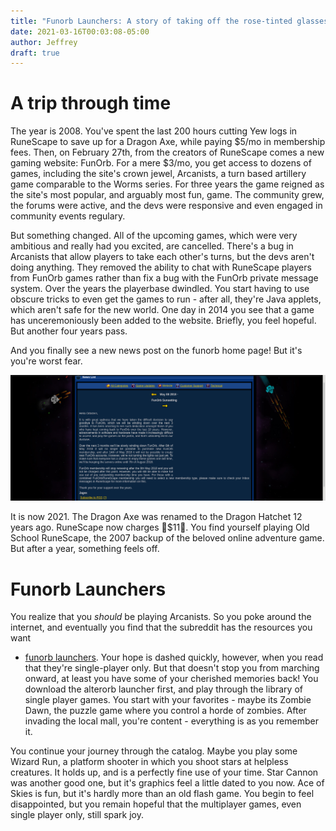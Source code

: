 ```yaml
---
title: "Funorb Launchers: A story of taking off the rose-tinted glasses and crying"
date: 2021-03-16T00:03:08-05:00
author: Jeffrey
draft: true
---
```


# A trip through time

The year is 2008. You've spent the last 200 hours cutting Yew logs in RuneScape to save up for a Dragon Axe, while paying $5/mo in membership fees.
Then, on February 27th, from the creators of RuneScape comes a new gaming website: FunOrb. For a mere $3/mo, you get access to dozens of games, including
the site's crown jewel, Arcanists, a turn based artillery game comparable to the Worms series. For three years the game reigned as the site's most popular,
and arguably most fun, game. The community grew, the forums were active, and the devs were responsive and even engaged in community events regulary.

But something changed. All of the upcoming games, which were very ambitious and really had you excited, are cancelled.
There's a bug in Arcanists that allow players to take each other's turns, but the devs aren't doing anything. They removed the ability to
chat with RuneScape players from FunOrb games rather than fix a bug with the FunOrb private message system.
Over the years the playerbase dwindled. You start having to use obscure tricks to even get the games to run - after all, they're Java applets, which aren't
safe for the new world. One day in 2014 you see that a game has unceremoniously been added to the website. Briefly, you feel hopeful. But another
four years pass.

And you finally see a new news post on the funorb home page! But it's you're worst fear.

![](sadness.png)

It is now 2021. The Dragon Axe was renamed to the Dragon Hatchet 12 years ago. RuneScape now charges 🦀$11🦀. You find yourself playing Old School RuneScape,
the 2007 backup of the beloved online adventure game. But after a year, something feels off.

# Funorb Launchers

You realize that you _should_ be playing Arcanists. So you poke around the internet, and eventually you find that the subreddit has the resources you want
- [funorb launchers](https://www.reddit.com/r/funorb/wiki/launchers). Your hope is dashed quickly, however, when you read that they're single-player only.
But that doesn't stop you from marching onward, at least you have some of your cherished memories back!
You download the alterorb launcher first, and play through the library of single player games. You start with your favorites - maybe its Zombie Dawn, the
puzzle game where you control a horde of zombies. After invading the local mall, you're content - everything is as you remember it.

You continue your journey through the catalog. Maybe you play some Wizard Run, a platform shooter in which you shoot stars at helpless creatures. It holds up,
and is a perfectly fine use of your time. Star Cannon was another good one, but it's graphics feel a little dated to you now. Ace of Skies is fun, but it's
hardly more than an old flash game. You begin to feel disappointed, but you remain hopeful that the multiplayer games, even single player only, still spark joy.
